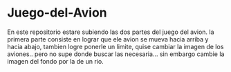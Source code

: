 # Juego-del-Avion

En este repositorio estare subiendo las dos partes del juego del avion.
la primera parte consiste en lograr que ele avion se mueva hacia arriba y hacia abajo, tambien logre ponerle un limite, quise cambiar la imagen de los aviones.. pero no supe donde buscar las necesaria... sin embargo cambie la imagen del fondo por la de un rio.
